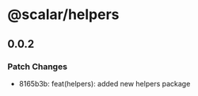 # @scalar/helpers

## 0.0.2

### Patch Changes

- 8165b3b: feat(helpers): added new helpers package
